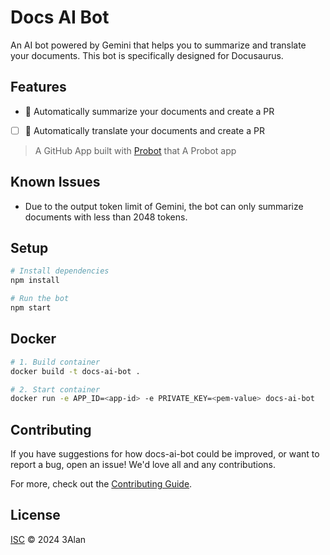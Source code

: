 # Docs AI Bot

An AI bot powered by Gemini that helps you to summarize and translate your documents. This bot is specifically designed for Docusaurus.

## Features

- 🤖 Automatically summarize your documents and create a PR
- [ ] 🤖 Automatically translate your documents and create a PR

> A GitHub App built with [Probot](https://github.com/probot/probot) that A Probot app

## Known Issues

- Due to the output token limit of Gemini, the bot can only summarize documents with less than 2048 tokens.

## Setup

```sh
# Install dependencies
npm install

# Run the bot
npm start
```

## Docker

```sh
# 1. Build container
docker build -t docs-ai-bot .

# 2. Start container
docker run -e APP_ID=<app-id> -e PRIVATE_KEY=<pem-value> docs-ai-bot
```

## Contributing

If you have suggestions for how docs-ai-bot could be improved, or want to report a bug, open an issue! We'd love all and any contributions.

For more, check out the [Contributing Guide](CONTRIBUTING.md).

## License

[ISC](LICENSE) © 2024 3Alan
